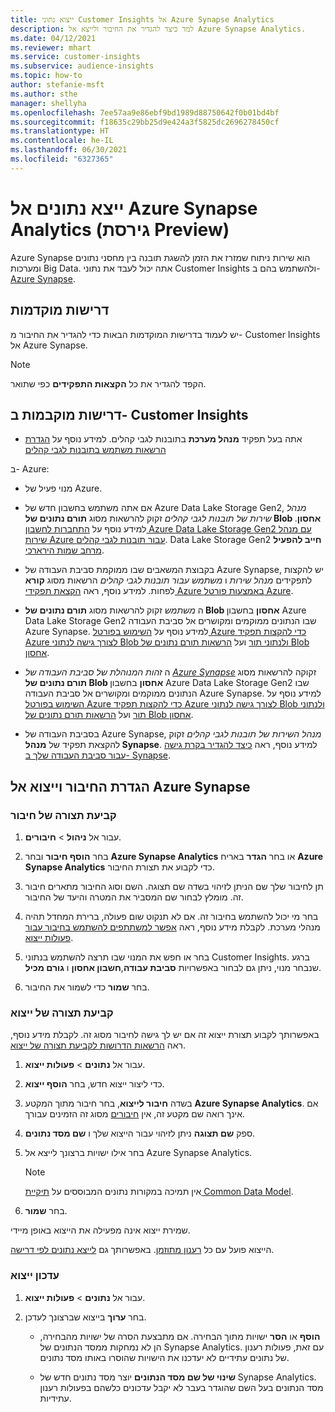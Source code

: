 ```yaml
---
title: ייצוא נתוני Customer Insights אל Azure Synapse Analytics
description: למד כיצד להגדיר את החיבור ולייצא אל Azure Synapse Analytics.
ms.date: 04/12/2021
ms.reviewer: mhart
ms.service: customer-insights
ms.subservice: audience-insights
ms.topic: how-to
author: stefanie-msft
ms.author: sthe
manager: shellyha
ms.openlocfilehash: 7ee57aa9e86ebf9bd1989d88750642f0b01bd4bf
ms.sourcegitcommit: f18635c29bb25d9e424a3f5825dc2696278450cf
ms.translationtype: HT
ms.contentlocale: he-IL
ms.lasthandoff: 06/30/2021
ms.locfileid: "6327365"
---
```

# <a name="export-data-to-azure-synapse-analytics-preview"></a>ייצא נתונים אל Azure Synapse Analytics (גירסת Preview)

Azure Synapse הוא שירות ניתוח שמזרז את הזמן להשגת תובנה בין מחסני נתונים ומערכות Big Data. אתה יכול לעבד את נתוני Customer Insights ולהשתמש בהם ב- [Azure Synapse](/azure/synapse-analytics/overview-what-is).

## <a name="prerequisites"></a>דרישות מוקדמות

יש לעמוד בדרישות המוקדמות הבאות כדי להגדיר את החיבור מ- Customer Insights אל Azure Synapse.

> [!NOTE]
> הקפד להגדיר את כל **הקצאות התפקידים** כפי שתואר.  

## <a name="prerequisites-in-customer-insights"></a>דרישות מוקבמות ב- Customer Insights

* אתה בעל תפקיד **מנהל מערכת** בתובנות לגבי קהלים‬. למידע נוסף על [הגדרת הרשאות משתמש בתובנות לגבי קהלים‬](permissions.md#assign-roles-and-permissions)

ב- Azure: 

- מנוי פעיל של Azure.

- אם אתה משתמש בחשבון חדש של Azure Data Lake Storage Gen2, *מנהל שירות של תובנות לגבי קהלים‬* זקוק להרשאות מסוג **תורם נתונים של Blob אחסון**. למידע נוסף על [התחברות לחשבון Azure Data Lake Storage ‏Gen2 עם מנהל שירות Azure עבור תובנות לגבי קהלים](connect-service-principal.md). Data Lake Storage Gen2 **חייב להפעיל** [מרחב שמות הירארכי](/azure/storage/blobs/data-lake-storage-namespace).

- בקבוצת המשאבים שבו ממוקמת סביבת העבודה של Azure Synapse, יש להקצות לתפקידים *מנהל שירות* ו *משתמש עבור תובנות לגבי קהלים* הרשאות מסוג **קורא** לפחות. למידע נוסף, ראה [הקצאת תפקידי Azure באמצעות פורטל Azure](/azure/role-based-access-control/role-assignments-portal).

- ה *משתמש* זקוק להרשאות מסוג **תורם נתונים של Blob אחסון** בחשבון Azure Data Lake Storage Gen2 שבו הנתונים ממוקמים ומקושרים אל סביבת העבודה Azure Synapse. למידע נוסף על [השימוש בפורטל Azure כדי להקצות תפקיד Azure לצורך גישה לנתוני Blob ולנתוני תור](/azure/storage/common/storage-auth-aad-rbac-portal) ועל [הרשאות תורם נתונים של Blob אחסון](/azure/role-based-access-control/built-in-roles#storage-blob-data-contributor).

- ה *זהות המנוהלת של סביבת העבודה של [Azure Synapse](/azure/synapse-analytics/security/synapse-workspace-managed-identity)* זקוקה להרשאות מסוג **תורם נתונים של Blob אחסון** בחשבון Azure Data Lake Storage  Gen2 שבו הנתונים ממוקמים ומקושרים אל סביבת העבודה Azure Synapse. למידע נוסף על [השימוש בפורטל Azure כדי להקצות תפקיד Azure לצורך גישה לנתוני Blob ולנתוני תור](/azure/storage/common/storage-auth-aad-rbac-portal) ועל [הרשאות תורם נתונים של Blob אחסון](/azure/role-based-access-control/built-in-roles#storage-blob-data-contributor).

- בסביבת העבודה של Azure Synapse, *מנהל השירות של תובנות לגבי קהלים* זקוק להקצאת תפקיד של **מנהל Synapse**. למידע נוסף, ראה [כיצד להגדיר בקרת גישה עבור סביבת העבודה שלך ב- Synapse](/azure/synapse-analytics/security/how-to-set-up-access-control).

## <a name="set-up-the-connection-and-export-to-azure-synapse"></a>הגדרת החיבור וייצוא אל Azure Synapse

### <a name="configure-a-connection"></a>קביעת תצורה של חיבור

1. עבור אל **ניהול** > **חיבורים**.

1. בחר **הוסף חיבור** ובחר **Azure Synapse ‏Analytics** או בחר **הגדר** באריח **Azure Synapse Analytics** כדי לקבוע את תצורת החיבור.

1. תן לחיבור שלך שם הניתן לזיהוי בשדה שם תצוגה. השם וסוג החיבור מתארים חיבור זה. מומלץ לבחור שם המסביר את המטרה והיעד של החיבור.

1. בחר מי יכול להשתמש בחיבור זה. אם לא תנקוט שום פעולה, ברירת המחדל תהיה מנהלי מערכת. לקבלת מידע נוסף, ראה [אפשר למשתתפים להשתמש בחיבור עבור פעולות ייצוא](connections.md#allow-contributors-to-use-a-connection-for-exports).

1. בחר או חפש את המנוי שבו תרצה להשתמש בנתוני Customer Insights. ברגע שנבחר מנוי, ניתן גם לבחור באפשרויות **סביבת עבודה**,**חשבון אחסון** ו **גורם מכיל**.

1. בחר **שמור** כדי לשמור את החיבור.

### <a name="configure-an-export"></a>קביעת תצורה של ייצוא

באפשרותך לקבוע תצורת ייצוא זה אם יש לך גישה לחיבור מסוג זה. לקבלת מידע נוסף, ראה [הרשאות הדרושות לקביעת תצורה של ייצוא](export-destinations.md#set-up-a-new-export).

1. עבור אל **נתונים** > **פעולות ייצוא**.

1. כדי ליצור ייצוא חדש, בחר **הוסף ייצוא**.

1. בשדה **חיבור לייצוא**, בחר חיבור מתוך המקטע **Azure Synapse Analytics**. אם אינך רואה שם מקטע זה, אין [חיבורים](connections.md) מסוג זה הזמינים עבורך.

1. ספק **שם תצוגה** ניתן לזיהוי עבור הייצוא שלך ו **שם מסד נתונים**.

1. בחר אילו ישויות ברצונך לייצא אל Azure Synapse Analytics.
   > [!NOTE]
   > אין תמיכה במקורות נתונים המבוססים על  [תיקיית Common Data Model](connect-common-data-model.md).

2. בחר **שמור**.

שמירת ייצוא אינה מפעילה את הייצוא באופן מיידי.

הייצוא פועל עם כל [רענון מתוזמן](system.md#schedule-tab). באפשרותך גם [לייצא נתונים לפי דרישה](export-destinations.md#run-exports-on-demand).

### <a name="update-an-export"></a>עדכון ייצוא

1. עבור אל **נתונים** > **פעולות ייצוא**.

1. בחר **ערוך** בייצוא שברצונך לעדכן.

   - **הוסף** או **הסר** ישויות מתוך הבחירה. אם מתבצעת הסרה של ישויות מהבחירה, הן לא נמחקות ממסד הנתונים של Synapse Analytics. עם זאת, פעולות רענון של נתונים עתידיים לא יעדכנו את הישויות שהוסרו באותו מסד נתונים.

   - **שינוי של שם מסד הנתונים** יוצר מסד נתונים חדש של Synapse Analytics. מסד הנתונים בעל השם שהוגדר בעבר לא יקבל עדכונים כלשהם בפעולות רענון עתידיות.
